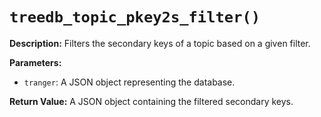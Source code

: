 # `treedb_topic_pkey2s_filter()`

**Description:**
Filters the secondary keys of a topic based on a given filter.

**Parameters:**
- `tranger`: A JSON object representing the database.

**Return Value:**
A JSON object containing the filtered secondary keys.
